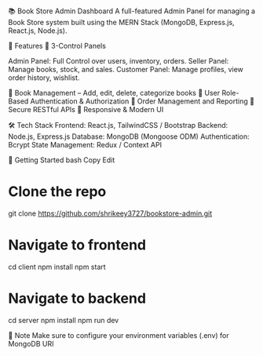 📚 Book Store Admin Dashboard
A full-featured Admin Panel for managing a Book Store system built using the MERN Stack (MongoDB, Express.js, React.js, Node.js).

🧩 Features
🔹 3-Control Panels

Admin Panel: Full Control over users, inventory, orders.
Seller Panel: Manage books, stock, and sales.
Customer Panel: Manage profiles, view order history, wishlist.

🔹 Book Management – Add, edit, delete, categorize books
🔹 User Role-Based Authentication & Authorization
🔹 Order Management and Reporting
🔹 Secure RESTful APIs
🔹 Responsive & Modern UI

🛠️ Tech Stack
Frontend: React.js, TailwindCSS / Bootstrap
Backend: Node.js, Express.js
Database: MongoDB (Mongoose ODM)
Authentication: Bcrypt
State Management: Redux / Context API

🚀 Getting Started
bash
Copy
Edit
# Clone the repo
git clone https://github.com/shrikeey3727/bookstore-admin.git

# Navigate to frontend
cd client
npm install
npm start

# Navigate to backend
cd server
npm install
npm run dev

📌 Note
Make sure to configure your environment variables (.env) for MongoDB URI
